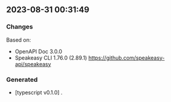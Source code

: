 

## 2023-08-31 00:31:49
### Changes
Based on:
- OpenAPI Doc 3.0.0 
- Speakeasy CLI 1.76.0 (2.89.1) https://github.com/speakeasy-api/speakeasy
### Generated
- [typescript v0.1.0] .